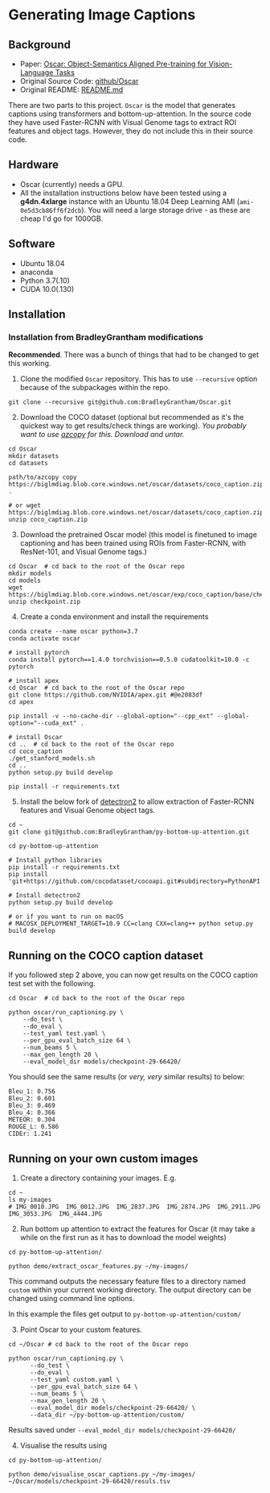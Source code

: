 # Generating Image Captions

## Background
* Paper: [Oscar: Object-Semantics Aligned Pre-training for Vision-Language Tasks](https://arxiv.org/abs/2004.06165)
* Original Source Code: [github/Oscar](https://github.com/microsoft/Oscar)
* Original README: [README.md](README_original.md)

There are two parts to this project. `Oscar` is the model that generates captions
using transformers and bottom-up-attention.
In the source code they have used Faster-RCNN with Visual Genome tags to extract
ROI features and object tags. However, they do not include this in their source
code. 

## Hardware
* Oscar (currently) needs a GPU.
* All the installation instructions below have been tested using a
**g4dn.4xlarge** instance with an Ubuntu 18.04 Deep 
  Learning AMI (`ami-0e5d3cb86ff6f2dcb`). You will need a large storage drive - 
  as these are cheap I'd go for 1000GB.

## Software
* Ubuntu 18.04
* anaconda
* Python 3.7(.10)
* CUDA 10.0(.130)

## Installation

### Installation from BradleyGrantham modifications
**Recommended**. There was a bunch of things that had to be changed to get this 
working.

1. Clone the modified `Oscar` repository. This has to use `--recursive` option because of the subpackages within the repo.
```shell
git clone --recursive git@github.com:BradleyGrantham/Oscar.git
```

2. Download the COCO dataset (optional but recommended as it's the quickest way to get results/check things are working).
*You probably want to use [azcopy](https://docs.microsoft.com/en-us/azure/storage/common/storage-use-azcopy-v10#download-azcopy) for this. Download and untar.*
```shell
cd Oscar
mkdir datasets
cd datasets

path/to/azcopy copy https://biglmdiag.blob.core.windows.net/oscar/datasets/coco_caption.zip .

# or wget https://biglmdiag.blob.core.windows.net/oscar/datasets/coco_caption.zip
unzip coco_caption.zip
```

3. Download the pretrained Oscar model (this model is finetuned to image captioning and has been trained using ROIs from Faster-RCNN, with ResNet-101, and Visual Genome tags.)
```shell
cd Oscar  # cd back to the root of the Oscar repo
mkdir models
cd models
wget https://biglmdiag.blob.core.windows.net/oscar/exp/coco_caption/base/checkpoint.zip
unzip checkpoint.zip
```

4. Create a conda environment and install the requirements
```shell
conda create --name oscar python=3.7
conda activate oscar

# install pytorch
conda install pytorch==1.4.0 torchvision==0.5.0 cudatoolkit=10.0 -c pytorch

# install apex
cd Oscar  # cd back to the root of the Oscar repo
git clone https://github.com/NVIDIA/apex.git #@e2083df
cd apex

pip install -v --no-cache-dir --global-option="--cpp_ext" --global-option="--cuda_ext" .

# install Oscar
cd ..  # cd back to the root of the Oscar repo
cd coco_caption
./get_stanford_models.sh
cd ..
python setup.py build develop

pip install -r requirements.txt
```

5. Install the below fork of [detectron2](https://github.com/facebookresearch/detectron2) to allow extraction of Faster-RCNN features and Visual Genome object tags.
```shell
cd ~
git clone git@github.com:BradleyGrantham/py-bottom-up-attention.git

cd py-bottom-up-attention

# Install python libraries
pip install -r requirements.txt
pip install 'git+https://github.com/cocodataset/cocoapi.git#subdirectory=PythonAPI'

# Install detectron2
python setup.py build develop

# or if you want to run on macOS
# MACOSX_DEPLOYMENT_TARGET=10.9 CC=clang CXX=clang++ python setup.py build develop
```

## Running on the COCO caption dataset
If you followed step 2 above, you can now get results on the COCO caption test set 
with the following.
```shell
cd Oscar  # cd back to the root of the Oscar repo

python oscar/run_captioning.py \
    --do_test \
    --do_eval \
    --test_yaml test.yaml \
    --per_gpu_eval_batch_size 64 \
    --num_beams 5 \
    --max_gen_length 20 \
    --eval_model_dir models/checkpoint-29-66420/
```

You should see the same results (or *very, very* similar results) to below:
```shell
Bleu_1: 0.756
Bleu_2: 0.601
Bleu_3: 0.469
Bleu_4: 0.366
METEOR: 0.304
ROUGE_L: 0.586
CIDEr: 1.241
```

## Running on your own custom images

1. Create a directory containing your images. E.g.
```shell
cd ~
ls my-images
# IMG_0010.JPG  IMG_0012.JPG  IMG_2837.JPG  IMG_2874.JPG  IMG_2911.JPG  IMG_3053.JPG  IMG_4444.JPG
```

2. Run bottom up attention to extract the features for Oscar 
   (it may take a while on the first run as it has to download the model weights)
```shell
cd py-bottom-up-attention/

python demo/extract_oscar_features.py ~/my-images/
```
This command outputs the necessary feature files to a directory named `custom` within
your current working directory. The output directory can be changed using command line 
options.

In this example the files get output to `py-bottom-up-attention/custom/`

3. Point Oscar to your custom features.
```shell
cd ~/Oscar # cd back to the root of the Oscar repo

python oscar/run_captioning.py \
      --do_test \
      --do_eval \
      --test_yaml custom.yaml \
      --per_gpu_eval_batch_size 64 \
      --num_beams 5 \
      --max_gen_length 20 \
      --eval_model_dir models/checkpoint-29-66420/ \
      --data_dir ~/py-bottom-up-attention/custom/
```

Results saved under `--eval_model_dir models/checkpoint-29-66420/`

4. Visualise the results using
```shell
cd py-bottom-up-attention/

python demo/visualise_oscar_captions.py ~/my-images/ ~/Oscar/models/checkpoint-29-66420/resuls.tsv
```


